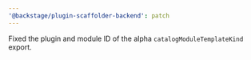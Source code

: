 ```yaml
---
'@backstage/plugin-scaffolder-backend': patch
---
```


Fixed the plugin and module ID of the alpha `catalogModuleTemplateKind` export.
